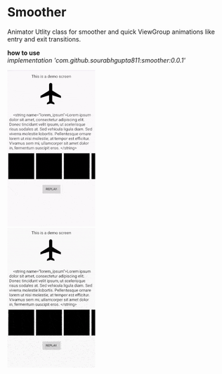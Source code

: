 # Smoother
Animator Utlity class for smoother and quick ViewGroup animations like entry and exit transitions.

<b>how to use</b><br>
    <i>implementation 'com.github.sourabhgupta811:smoother:0.0.1'<i>

![Sample gif](smoother.gif)<br>
![Sample gif](smooter_1.gif)
